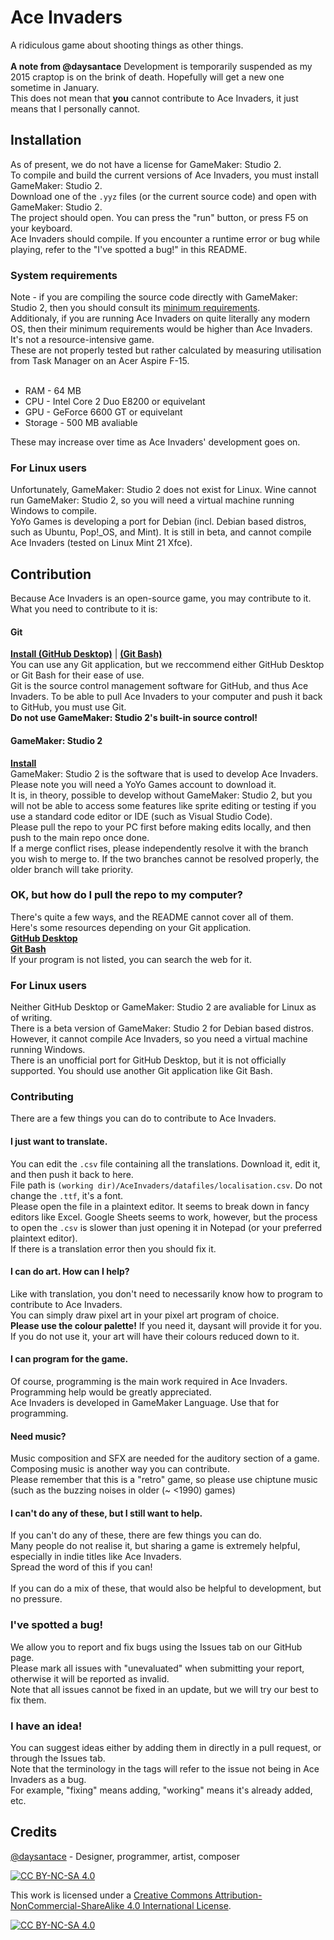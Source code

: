 # Ace Invaders
A ridiculous game about shooting things as other things.<br>
<br>
**A note from @daysantace**
Development is temporarily suspended as my 2015 craptop is on the brink of death. Hopefully will get a new one sometime in January.<br>
This does not mean that __you__ cannot contribute to Ace Invaders, it just means that I personally cannot.

## Installation
As of present, we do not have a license for GameMaker: Studio 2.<br>
To compile and build the current versions of Ace Invaders, you must install GameMaker: Studio 2.<br>
Download one of the `.yyz` files (or the current source code) and open with GameMaker: Studio 2.<br>
The project should open. You can press the "run" button, or press F5 on your keyboard.<br>
Ace Invaders should compile. If you encounter a runtime error or bug while playing, refer to the "I've spotted a bug!" in this README.
### System requirements
Note - if you are compiling the source code directly with GameMaker: Studio 2, then you should consult its [minimum requirements](https://help.yoyogames.com/hc/en-us/articles/360002406417-Technical-Setup-Info#System%20Requirements).<br>
Additionaly, if you are running Ace Invaders on quite literally any modern OS, then their minimum requirements would be higher than Ace Invaders. It's not a resource-intensive game.<br>
These are not properly tested but rather calculated by measuring utilisation from Task Manager on an Acer Aspire F-15.<br>
<br>
* RAM - 64 MB
* CPU - Intel Core 2 Duo E8200 or equivelant
* GPU - GeForce 6600 GT or equivelant
* Storage - 500 MB avaliable

These may increase over time as Ace Invaders' development goes on.<br>

### For Linux users
Unfortunately, GameMaker: Studio 2 does not exist for Linux. Wine cannot run GameMaker: Studio 2, so you will need a virtual machine running Windows to compile.<br>
YoYo Games is developing a port for Debian (incl. Debian based distros, such as Ubuntu, Pop!_OS, and Mint). It is still in beta, and cannot compile Ace Invaders (tested on Linux Mint 21 Xfce).
## Contribution
Because Ace Invaders is an open-source game, you may contribute to it. What you need to contribute to it is:
#### Git
[**Install (GitHub Desktop)**](https://desktop.github.com/) | [**(Git Bash)**](https://git-scm.com/downloads)<br>
You can use any Git application, but we reccommend either GitHub Desktop or Git Bash for their ease of use.<br>
Git is the source control management software for GitHub, and thus Ace Invaders. To be able to pull Ace Invaders to your computer and push it back to GitHub, you must use Git.<br>
**Do not use GameMaker: Studio 2's built-in source control!**

#### GameMaker: Studio 2
[**Install**](https://accounts.yoyogames.com/downloads)<br>
GameMaker: Studio 2 is the software that is used to develop Ace Invaders.<br>
Please note you will need a YoYo Games account to download it.<br>
It is, in theory, possible to develop without GameMaker: Studio 2, but you will not be able to access some features like sprite editing or testing if you use a standard code editor or IDE (such as Visual Studio Code).
<br>
Please pull the repo to your PC first before making edits locally, and then push to the main repo once done.<br>
If a merge conflict rises, please independently resolve it with the branch you wish to merge to. If the two branches cannot be resolved properly, the older branch will take priority.<br>

### OK, but how do I pull the repo to my computer?
There's quite a few ways, and the README cannot cover all of them.<br>
Here's some resources depending on your Git application.<br>
[**GitHub Desktop**](https://docs.github.com/en/desktop/contributing-and-collaborating-using-github-desktop/adding-and-cloning-repositories/cloning-a-repository-from-github-to-github-desktop)<br>
[**Git Bash**](https://github.com/git-guides/git-clone)<br>
If your program is not listed, you can search the web for it.

### For Linux users
Neither GitHub Desktop or GameMaker: Studio 2 are avaliable for Linux as of writing.<br>
There is a beta version of GameMaker: Studio 2 for Debian based distros. However, it cannot compile Ace Invaders, so you need a virtual machine running Windows.<br>
There is an unofficial port for GitHub Desktop, but it is not officially supported. You should use another Git application like Git Bash.

### Contributing
There are a few things you can do to contribute to Ace Invaders.

#### I just want to translate.
You can edit the `.csv` file containing all the translations. Download it, edit it, and then push it back to here.<br>
File path is `(working dir)/AceInvaders/datafiles/localisation.csv`. Do not change the `.ttf`, it's a font.<br>
Please open the file in a plaintext editor. It seems to break down in fancy editors like Excel. Google Sheets seems to work, however, but the process to open the `.csv` is slower than just opening it in Notepad (or your preferred plaintext editor).<br>
If there is a translation error then you should fix it.

#### I can do art. How can I help?
Like with translation, you don't need to necessarily know how to program to contribute to Ace Invaders.<br>
You can simply draw pixel art in your pixel art program of choice.<br>
**Please use the colour palette!** If you need it, daysant will provide it for you.<br>
If you do not use it, your art will have their colours reduced down to it.

#### I can program for the game.
Of course, programming is the main work required in Ace Invaders.<br>
Programming help would be greatly appreciated.<br>
Ace Invaders is developed in GameMaker Language. Use that for programming.<br>

#### Need music?
Music composition and SFX are needed for the auditory section of a game.
Composing music is another way you can contribute.<br>
Please remember that this is a "retro" game, so please use chiptune music (such as the buzzing noises in older (~ <1990) games)

#### I can't do any of these, but I still want to help.
If you can't do any of these, there are few things you can do.<br>
Many people do not realise it, but sharing a game is extremely helpful, especially in indie titles like Ace Invaders.<br>
Spread the word of this if you can!<br>
<br>
If you can do a mix of these, that would also be helpful to development, but no pressure.

### I've spotted a bug!
We allow you to report and fix bugs using the Issues tab on our GitHub page.<br>
Please mark all issues with "unevaluated" when submitting your report, otherwise it will be reported as invalid.<br>
Note that all issues cannot be fixed in an update, but we will try our best to fix them.

### I have an idea!
You can suggest ideas either by adding them in directly in a pull request, or through the Issues tab.<br>
Note that the terminology in the tags will refer to the issue not being in Ace Invaders as a bug.<br>
For example, "fixing" means adding, "working" means it's already added, etc.<br>

## Credits
[@daysantace](https://github.com/daysantace) - Designer, programmer, artist, composer

[![CC BY-NC-SA 4.0][cc-by-nc-sa-shield]][cc-by-nc-sa]


This work is licensed under a
[Creative Commons Attribution-NonCommercial-ShareAlike 4.0 International License][cc-by-nc-sa].

[![CC BY-NC-SA 4.0][cc-by-nc-sa-image]][cc-by-nc-sa]

[cc-by-nc-sa]: http://creativecommons.org/licenses/by-nc-sa/4.0/
[cc-by-nc-sa-image]: https://licensebuttons.net/l/by-nc-sa/4.0/88x31.png
[cc-by-nc-sa-shield]: https://img.shields.io/badge/License-CC%20BY--NC--SA%204.0-lightgrey.svg

